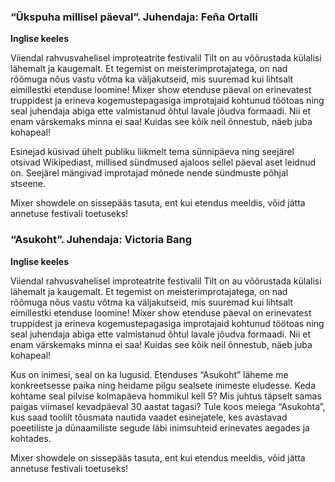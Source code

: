 ### “Ükspuha millisel päeval”. Juhendaja: Feña Ortalli

**Inglise keeles**

Viiendal rahvusvahelisel improteatrite festivalil Tilt on au võõrustada
külalisi lähemalt ja kaugemalt. Et tegemist on meisterimprotajatega, on nad
rõõmuga nõus vastu võtma ka väljakutseid, mis suuremad kui lihtsalt eimillestki
etenduse loomine! Mixer show etenduse päeval on erinevatest truppidest ja
erineva kogemustepagasiga improtajaid kohtunud töötoas ning seal juhendaja
abiga ette valmistanud õhtul lavale jõudva formaadi. Nii et enam värskemaks minna
ei saa! Kuidas see kõik neil õnnestub, näeb juba kohapeal!

Esinejad küsivad ühelt publiku liikmelt tema sünnipäeva ning seejärel otsivad
Wikipediast, millised sündmused ajaloos sellel päeval aset leidnud on. Seejärel
mängivad improtajad mõnede nende sündmuste põhjal stseene. 

Mixer showdele on sissepääs tasuta, ent kui etendus meeldis, võid jätta
annetuse festivali toetuseks!

### “Asukoht”. Juhendaja: Victoria Bang

**Inglise keeles**

Viiendal rahvusvahelisel improteatrite festivalil Tilt on au võõrustada külalisi
lähemalt ja kaugemalt. Et tegemist on meisterimprotajatega, on nad rõõmuga nõus
vastu võtma ka väljakutseid, mis suuremad kui lihtsalt eimillestki etenduse
loomine! Mixer show etenduse päeval on erinevatest truppidest ja erineva
kogemustepagasiga improtajaid kohtunud töötoas ning seal juhendaja abiga ette
valmistanud õhtul lavale jõudva formaadi. Nii et enam värskemaks minna ei saa!
Kuidas see kõik neil õnnestub, näeb juba kohapeal!

Kus on inimesi, seal on ka lugusid. Etenduses “Asukoht” läheme me konkreetsesse
paika ning heidame pilgu sealsete inimeste eludesse. Keda kohtame seal pilvise
kolmapäeva hommikul kell 5? Mis juhtus täpselt samas paigas viimasel kevadpäeval
30 aastat tagasi? Tule koos meiega “Asukohta”, kus saad toolilt tõusmata nautida
vaadet esinejatele, kes avastavad poeetiliste ja dünaamiliste segude läbi
inimsuhteid erinevates aegades ja kohtades.

Mixer showdele on sissepääs tasuta, ent kui etendus meeldis, võid jätta
annetuse festivali toetuseks!
